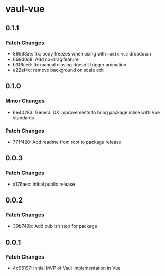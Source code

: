 # vaul-vue

## 0.1.1

### Patch Changes

- 86568ae: fix: body freezes when using with `radix-vue` dropdown
- 669d0d8: Add no-drag feature
- b3f6ce6: fix manual closing doesn't trigger animation
- e22af4d: remove background on scale exit

## 0.1.0

### Minor Changes

- 6e40283: General DX improvements to bring package inline with Vue standards

### Patch Changes

- 771f420: Add readme from root to package release

## 0.0.3

### Patch Changes

- a176aec: Initial public release

## 0.0.2

### Patch Changes

- 39b749b: Add publish step for package

## 0.0.1

### Patch Changes

- 4c95197: Initial MVP of Vaul implementation in Vue
